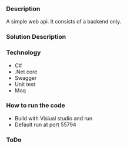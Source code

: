 ###  Description

A simple web api. It consists of a backend only.

### Solution Description

### Technology
 - C#
 - .Net core
 - Swagger
 - Unit test
 - Moq

###  How to run the code
 - Build with Visiual studio and run
 - Default run at port 55794

### ToDo